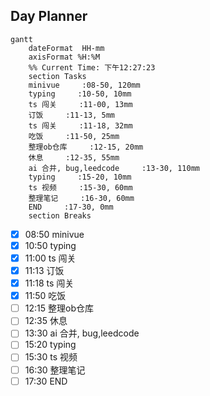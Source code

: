 ## Day Planner
```mermaid
gantt
    dateFormat  HH-mm
    axisFormat %H:%M
    %% Current Time: 下午12:27:23
    section Tasks
    minivue     :08-50, 120mm
    typing     :10-50, 10mm
    ts 闯关     :11-00, 13mm
    订饭     :11-13, 5mm
    ts 闯关     :11-18, 32mm
    吃饭     :11-50, 25mm
    整理ob仓库     :12-15, 20mm
    休息     :12-35, 55mm
    ai 合并, bug,leedcode     :13-30, 110mm
    typing     :15-20, 10mm
    ts 视频     :15-30, 60mm
    整理笔记     :16-30, 60mm
    END     :17-30, 0mm
    section Breaks

```

- [x] 08:50 minivue
- [x] 10:50 typing
- [x] 11:00 ts 闯关
- [x] 11:13 订饭
- [x] 11:18 ts 闯关
- [x] 11:50 吃饭
- [ ] 12:15 整理ob仓库
- [ ] 12:35 休息
- [ ] 13:30 ai 合并, bug,leedcode
- [ ] 15:20 typing
- [ ] 15:30 ts 视频
- [ ] 16:30 整理笔记
- [ ] 17:30 END